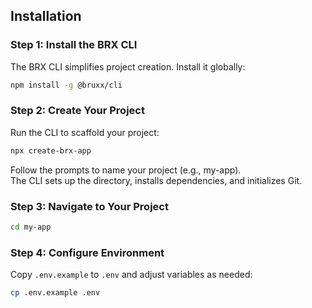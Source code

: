 ## Installation

### Step 1: Install the BRX CLI

The BRX CLI simplifies project creation. Install it globally:

```bash
npm install -g @bruxx/cli
```

### Step 2: Create Your Project

Run the CLI to scaffold your project:

```bash
npx create-brx-app
```

Follow the prompts to name your project (e.g., my-app).  
The CLI sets up the directory, installs dependencies, and initializes Git.

### Step 3: Navigate to Your Project

```bash
cd my-app
```

### Step 4: Configure Environment

Copy `.env.example` to `.env` and adjust variables as needed:

```bash
cp .env.example .env
```
